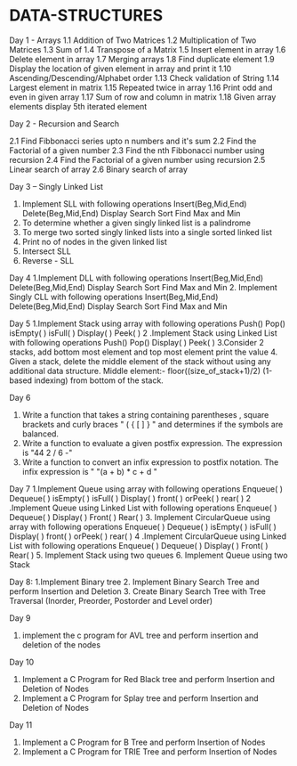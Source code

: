 # DATA-STRUCTURES
Day 1 - Arrays
1.1 Addition of Two Matrices
1.2 Multiplication of Two Matrices
1.3 Sum of 
1.4 Transpose of a Matrix
1.5 Insert element in array
1.6 Delete element in array
1.7 Merging arrays
1.8 Find duplicate element
1.9 Display the location of given element in array and print it
1.10 Ascending/Descending/Alphabet order
1.13 Check validation of String
1.14 Largest element in matrix
1.15 Repeated twice in array
1.16 Print odd and even in given array
1.17 Sum of row and column in matrix
1.18 Given array elements display 5th iterated element

Day 2 - Recursion and Search

2.1 Find Fibbonacci series upto n numbers and it's sum
2.2 Find the Factorial of a given number
2.3 Find the nth Fibbonacci number using recursion
2.4 Find the Factorial of a given number using recursion
2.5 Linear search of array
2.6 Binary search of array

Day 3 – Singly Linked List

1.	Implement SLL with following operations
Insert(Beg,Mid,End)
Delete(Beg,Mid,End)
Display
Search
Sort
Find Max and Min
3.	To determine whether a given singly linked list is a palindrome
4.	To merge two sorted singly linked lists into a single sorted linked list
5.	Print no of nodes in the given linked list
6.	Intersect SLL
7.	Reverse - SLL

Day 4
1.Implement DLL with following operations
Insert(Beg,Mid,End)
Delete(Beg,Mid,End)
Display
Search
Sort
Find Max and Min
2. Implement Singly CLL with following operations
Insert(Beg,Mid,End)
Delete(Beg,Mid,End)
Display
Search
Sort
Find Max and Min

Day 5
1.Implement Stack using array with following operations
Push()
Pop()
isEmpty( )
isFull( )
Display( )
Peek( )
2 .Implement Stack using Linked List with following operations
Push()
Pop()
Display( )
Peek( )
3.Consider 2 stacks, add bottom most element and top most element print the value
4. Given a stack, delete the middle element of the stack without using any additional data structure.
Middle element:- floor((size_of_stack+1)/2) (1-based indexing) from bottom of the stack.

Day 6
1. Write a function that takes a string containing parentheses , square brackets  and curly braces "  ( { [ ] } " and determines if the symbols are balanced. 
2.  Write a function to evaluate a given postfix expression. The expression is "44 2 / 6 -"
3. Write a function to convert an infix expression to postfix notation. The infix expression is " "(a + b) * c + d "

Day 7
1.Implement Queue using array with following operations
Enqueue( )
Dequeue( )
isEmpty( )
isFull( )
Display( )
front( ) orPeek( )
rear( )
2 .Implement Queue using Linked List with following operations
Enqueue( )
Dequeue( )
Display( )
Front( )
Rear( )
3. Implement CircularQueue using array with following operations
Enqueue( )
Dequeue( )
isEmpty( )
isFull( )
Display( )
front( ) orPeek( )
rear( )
4 .Implement CircularQueue using Linked List with following operations
Enqueue( )
Dequeue( )
Display( )
Front( )
Rear( )
5. Implement Stack using two queues
6. Implement Queue using two Stack

Day 8:
1.Implement Binary tree
2. Implement Binary Search Tree and perform Insertion and Deletion
3. Create Binary Search Tree with Tree Traversal (Inorder, Preorder, Postorder and Level order)

Day 9
1. implement the c program for AVL tree and perform insertion and deletion of the nodes

Day 10
1. Implement a C Program for Red Black tree and perform Insertion and Deletion of Nodes
2. Implement a C Program for Splay tree and perform Insertion and Deletion of Nodes

Day 11
1. Implement a C Program for B Tree and perform Insertion of Nodes
2. Implement a C Program for TRIE Tree and perform Insertion of Nodes
